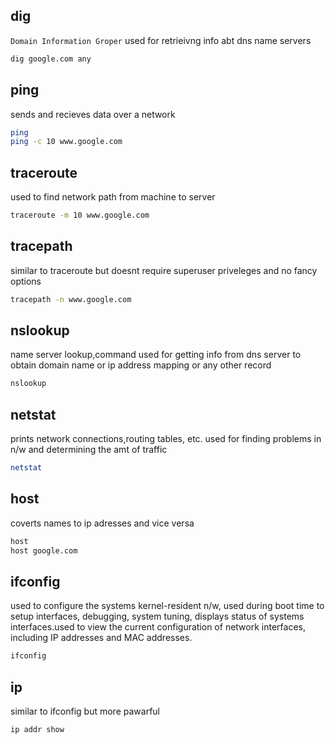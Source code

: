 ## dig
`Domain Information Groper` used for retrieivng info abt dns name servers

```bash
dig google.com any
```


## ping
sends and recieves data over a network

```bash
ping
ping -c 10 www.google.com
```


## traceroute
used to find network path from machine to server
```bash
traceroute -m 10 www.google.com
```


## tracepath 
similar to traceroute but doesnt require superuser priveleges and no fancy options
```bash
tracepath -n www.google.com
```

## nslookup
name server lookup,command used for getting info from dns server to obtain domain name or ip address mapping or any other record
```bash
nslookup
```

## netstat
prints network connections,routing tables, etc. used for finding problems in n/w and determining the amt of traffic
```bash
netstat
```

## host
coverts names to ip adresses and vice versa
```bash
host
host google.com
```


## ifconfig
used to configure the systems kernel-resident n/w, used during boot time to setup interfaces, debugging, system tuning, displays status of systems interfaces.used to view the current configuration of network interfaces, including IP addresses and MAC addresses.
```bash
ifconfig
```


## ip 
similar to ifconfig but more pawarful
```bash
ip addr show
```
